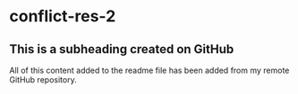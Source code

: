 # conflict-res-2

## This is a subheading created on GitHub

All of this content added to the readme file has been added from my remote GitHub repository.
